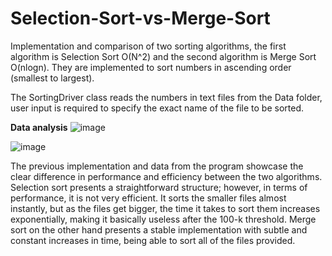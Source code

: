 # Selection-Sort-vs-Merge-Sort
Implementation and comparison of two sorting algorithms, the first algorithm is Selection Sort O(N^2) and the second algorithm is Merge Sort O(nlogn). They are implemented to sort numbers in ascending order (smallest to largest).

The SortingDriver class reads the numbers in text files from the Data folder, user input is required to specify the exact name of the file to be sorted.

**Data analysis**
![image](https://github.com/user-attachments/assets/a79980f7-6906-4ece-a96f-7a07e7ef021f)

![image](https://github.com/user-attachments/assets/8bf03f66-ce73-4564-9ed0-c4ea287c56d1)

The previous implementation and data from the program showcase the clear difference in performance and efficiency between the two algorithms. Selection sort presents a straightforward structure; however, in terms of performance, it is not very efficient. It sorts the smaller files almost instantly, but as the files get bigger, the time it takes to sort them increases exponentially, making it basically useless after the 100-k threshold. Merge sort on the other hand presents a stable implementation with subtle and constant increases in time, being able to sort all of the files provided.

